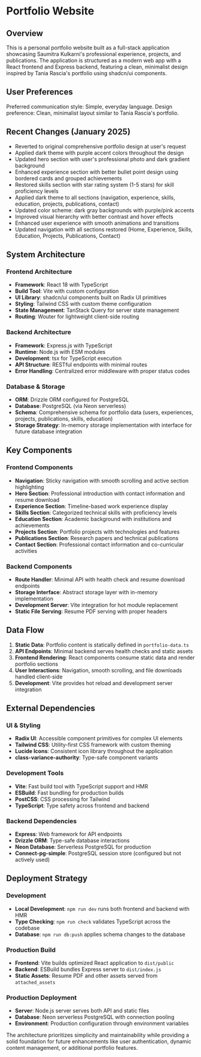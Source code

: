 # Portfolio Website

## Overview

This is a personal portfolio website built as a full-stack application showcasing Saumitra Kulkarni's professional experience, projects, and publications. The application is structured as a modern web app with a React frontend and Express backend, featuring a clean, minimalist design inspired by Tania Rascia's portfolio using shadcn/ui components.

## User Preferences

Preferred communication style: Simple, everyday language.
Design preference: Clean, minimalist layout similar to Tania Rascia's portfolio.

## Recent Changes (January 2025)

- Reverted to original comprehensive portfolio design at user's request
- Applied dark theme with purple accent colors throughout the design
- Updated hero section with user's professional photo and dark gradient background
- Enhanced experience section with better bullet point design using bordered cards and grouped achievements
- Restored skills section with star rating system (1-5 stars) for skill proficiency levels
- Applied dark theme to all sections (navigation, experience, skills, education, projects, publications, contact)
- Updated color scheme: dark gray backgrounds with purple/pink accents
- Improved visual hierarchy with better contrast and hover effects
- Enhanced user experience with smooth animations and transitions
- Updated navigation with all sections restored (Home, Experience, Skills, Education, Projects, Publications, Contact)

## System Architecture

### Frontend Architecture
- **Framework**: React 18 with TypeScript
- **Build Tool**: Vite with custom configuration
- **UI Library**: shadcn/ui components built on Radix UI primitives
- **Styling**: Tailwind CSS with custom theme configuration
- **State Management**: TanStack Query for server state management
- **Routing**: Wouter for lightweight client-side routing

### Backend Architecture
- **Framework**: Express.js with TypeScript
- **Runtime**: Node.js with ESM modules
- **Development**: tsx for TypeScript execution
- **API Structure**: RESTful endpoints with minimal routes
- **Error Handling**: Centralized error middleware with proper status codes

### Database & Storage
- **ORM**: Drizzle ORM configured for PostgreSQL
- **Database**: PostgreSQL (via Neon serverless)
- **Schema**: Comprehensive schema for portfolio data (users, experiences, projects, publications, skills, education)
- **Storage Strategy**: In-memory storage implementation with interface for future database integration

## Key Components

### Frontend Components
- **Navigation**: Sticky navigation with smooth scrolling and active section highlighting
- **Hero Section**: Professional introduction with contact information and resume download
- **Experience Section**: Timeline-based work experience display
- **Skills Section**: Categorized technical skills with proficiency levels
- **Education Section**: Academic background with institutions and achievements
- **Projects Section**: Portfolio projects with technologies and features
- **Publications Section**: Research papers and technical publications
- **Contact Section**: Professional contact information and co-curricular activities

### Backend Components
- **Route Handler**: Minimal API with health check and resume download endpoints
- **Storage Interface**: Abstract storage layer with in-memory implementation
- **Development Server**: Vite integration for hot module replacement
- **Static File Serving**: Resume PDF serving with proper headers

## Data Flow

1. **Static Data**: Portfolio content is statically defined in `portfolio-data.ts`
2. **API Endpoints**: Minimal backend serves health checks and static assets
3. **Frontend Rendering**: React components consume static data and render portfolio sections
4. **User Interactions**: Navigation, smooth scrolling, and file downloads handled client-side
5. **Development**: Vite provides hot reload and development server integration

## External Dependencies

### UI & Styling
- **Radix UI**: Accessible component primitives for complex UI elements
- **Tailwind CSS**: Utility-first CSS framework with custom theming
- **Lucide Icons**: Consistent icon library throughout the application
- **class-variance-authority**: Type-safe component variants

### Development Tools
- **Vite**: Fast build tool with TypeScript support and HMR
- **ESBuild**: Fast bundling for production builds
- **PostCSS**: CSS processing for Tailwind
- **TypeScript**: Type safety across frontend and backend

### Backend Dependencies
- **Express**: Web framework for API endpoints
- **Drizzle ORM**: Type-safe database interactions
- **Neon Database**: Serverless PostgreSQL for production
- **Connect-pg-simple**: PostgreSQL session store (configured but not actively used)

## Deployment Strategy

### Development
- **Local Development**: `npm run dev` runs both frontend and backend with HMR
- **Type Checking**: `npm run check` validates TypeScript across the codebase
- **Database**: `npm run db:push` applies schema changes to the database

### Production Build
- **Frontend**: Vite builds optimized React application to `dist/public`
- **Backend**: ESBuild bundles Express server to `dist/index.js`
- **Static Assets**: Resume PDF and other assets served from `attached_assets`

### Production Deployment
- **Server**: Node.js server serves both API and static files
- **Database**: Neon serverless PostgreSQL with connection pooling
- **Environment**: Production configuration through environment variables

The architecture prioritizes simplicity and maintainability while providing a solid foundation for future enhancements like user authentication, dynamic content management, or additional portfolio features.
